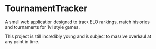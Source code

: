 # TournamentTracker
A small web application designed to track ELO rankings, match histories and tournaments for 1v1 style games.

This project is still incredibly young and is subject to massive overhaul at any point in time.
